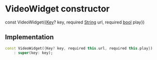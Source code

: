 


# VideoWidget constructor






const
VideoWidget({[Key](https://api.flutter.dev/flutter/foundation/Key-class.html)? key, required [String](https://api.flutter.dev/flutter/dart-core/String-class.html) url, required [bool](https://api.flutter.dev/flutter/dart-core/bool-class.html) play})





## Implementation

```dart
const VideoWidget({Key? key, required this.url, required this.play})
    : super(key: key);
```







